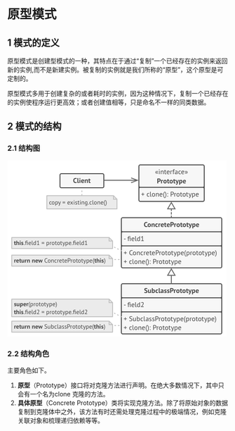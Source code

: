 # 原型模式



## 1 模式的定义

原型模式是创建型模式的一种，其特点在于通过“复制”一个已经存在的实例来返回新的实例,而不是新建实例。被复制的实例就是我们所称的“原型”，这个原型是可定制的。

原型模式多用于创建复杂的或者耗时的实例，因为这种情况下，复制一个已经存在的实例使程序运行更高效；或者创建值相等，只是命名不一样的同类数据。



## 2 模式的结构

### 2.1 结构图

![原型设计模式的结构](prototype.assets/structure.png)

### 2.2 结构角色

主要角色如下。

1. **原型**（Prototype）接口将对克隆方法进行声明。在绝大多数情况下，其中只会有一个名为clone 克隆的方法。
2. **具体原型**（Concrete Prototype）类将实现克隆方法。除了将原始对象的数据复制到克隆体中之外，该方法有时还需处理克隆过程中的极端情况，例如克隆关联对象和梳理递归依赖等等。
